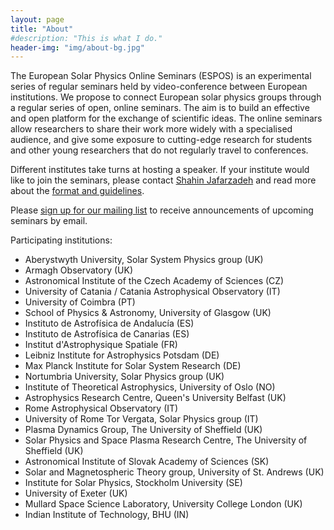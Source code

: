 ```yaml
---
layout: page
title: "About"
#description: "This is what I do."
header-img: "img/about-bg.jpg"
---
```


The European Solar Physics Online Seminars (ESPOS) is an experimental series of regular seminars held by video-conference between European institutions. We propose to connect European solar physics groups through a regular series of open, online seminars. The aim is to build an effective and open platform for the exchange of scientific ideas. The online seminars allow researchers to share their work more widely with a specialised audience, and give some exposure to cutting-edge research for students and other young researchers that do not regularly travel to conferences.

Different institutes take turns at hosting a speaker. If your institute would like to join the seminars, please contact [Shahin Jafarzadeh](mailto:shahin.jafarzadeh@astro.uio.no) and read more about the [format and guidelines](../guidelines/).

Please [sign up for our mailing list](https://sympa.uio.no/astro.uio.no/info/espos-announce) to receive announcements of upcoming seminars by email.

Participating institutions:

* Aberystwyth University, Solar System Physics group (UK)
* Armagh Observatory (UK)
* Astronomical Institute of the Czech Academy of Sciences (CZ)
* University of Catania / Catania Astrophysical Observatory (IT)
* University of Coimbra (PT)
* School of Physics & Astronomy, University of Glasgow (UK)
* Instituto de Astrofísica de Andalucía (ES)
* Instituto de Astrofísica de Canarias (ES)
* Institut d'Astrophysique Spatiale (FR)
* Leibniz Institute for Astrophysics Potsdam (DE)
* Max Planck Institute for Solar System Research (DE)
* Nortumbria University, Solar Physics group (UK)
* Institute of Theoretical Astrophysics, University of Oslo (NO)
* Astrophysics Research Centre, Queen's University Belfast (UK)
* Rome Astrophysical Observatory (IT)
* University of Rome Tor Vergata, Solar Physics group (IT)
* Plasma Dynamics Group, The University of Sheffield (UK)
* Solar Physics and Space Plasma Research Centre, The University of Sheffield (UK)
* Astronomical Institute of Slovak Academy of Sciences (SK)
* Solar and Magnetospheric Theory group, University of St. Andrews (UK)
* Institute for Solar Physics, Stockholm University (SE)
* University of Exeter (UK)
* Mullard Space Science Laboratory, University College London (UK)
* Indian Institute of Technology, BHU (IN)

